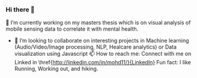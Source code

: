 ### Hi there 👋

🔭 I’m currently working on my masters thesis which is on visual analysis of mobile sensing data to correlate it with mental health.
- 👯 I’m looking to collaborate on interesting projects in Machine learning (Audio/Video/Image processing, NLP, Healcare analytics) or Data visualization using Javascript
📫 How to reach me: Connect with me on Linked in \href{http://linkedin.com/in/mohd11/}{LinkedIn}
Fun fact: I like Running, Working out, and hiking.



<!--
**mohd-muzamil/mohd-muzamil** is a ✨ _special_ ✨ repository because its `README.md` (this file) appears on your GitHub profile.

Here are some ideas to get you started:

- 🔭 I’m currently working on ...
- 🌱 I’m currently learning ...
- 👯 I’m looking to collaborate on ...
- 🤔 I’m looking for help with ...
- 💬 Ask me about ...
- 📫 How to reach me: ...
- 😄 Pronouns: ...
- ⚡ Fun fact: ...
-->

